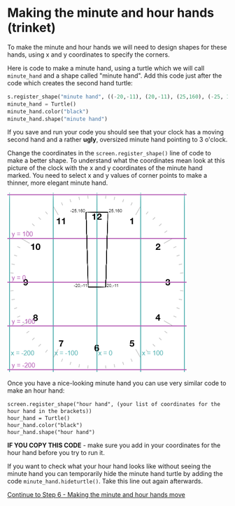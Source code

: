 # Making the minute and hour hands (trinket)

To make the minute and hour hands we will need to design shapes for these hands, using x and y coordinates to specify the corners.

Here is code to make a minute hand, using a turtle which we will call ```minute_hand``` and a shape called "minute hand". Add this code just after the code which creates the second hand turtle:

```python
s.register_shape("minute hand", ((-20,-11), (20,-11), (25,160), (-25, 160)))
minute_hand = Turtle()
minute_hand.color("black")
minute_hand.shape("minute hand")
```

If you save and run your code you should see that your clock has a moving second hand and a rather **ugly**, oversized minute hand pointing to 3 o'clock.

Change the coordinates in the ```screen.register_shape()``` line of code to make a better shape. To understand what the coordinates mean look at this picture of the clock with the x and y coordinates of the minute hand marked. You need to select x and y values of corner points to make a thinner, more elegant minute hand.

![Clock with grid and minute hand](clock_grid_hand_sm.gif "Clock with x and y coordinate grid and minute hand outline") 

Once you have a nice-looking minute hand you can use very similar code to make an hour hand:

```
screen.register_shape("hour hand", (your list of coordinates for the hour hand in the brackets))
hour_hand = Turtle()
hour_hand.color("black")
hour_hand.shape("hour hand")
```

**IF YOU COPY THIS CODE** - make sure you add in your coordinates for the hour hand before you try to run it.

If you want to check what your hour hand looks like without seeing the minute hand you can temporarily hide the minute hand turtle by adding the code ```minute_hand.hideturtle()```. Take this line out again afterwards.

[Continue to Step 6 - Making the minute and hour hands move](../Step6-Making-the-hands-move)



